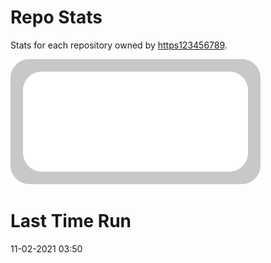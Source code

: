 
# Repo Stats

Stats for each repository owned by [https123456789](<https://github.com/https123456789>).

![test.svg](<https://github.com/https123456789/Repo-Stats/raw/main/test.svg>)
# Last Time Run
11-02-2021 03:50